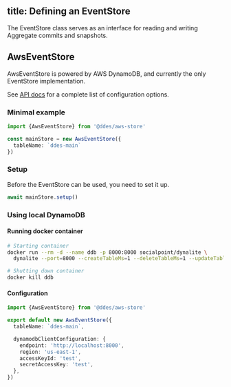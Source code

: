 title: Defining an EventStore
---

The EventStore class serves as an interface for reading and writing Aggregate commits and snapshots.

## AwsEventStore

AwsEventStore is powered by AWS DynamoDB, and currently the only EventStore implementation.

See [API docs](https://s3-eu-west-1.amazonaws.com/ddes-docs/latest/classes/_ddes_aws_store.awseventstore.html) for a complete list of configuration options.

### Minimal example

```typescript
import {AwsEventStore} from '@ddes/aws-store'

const mainStore = new AwsEventStore({
  tableName: `ddes-main`
})
```

### Setup

Before the EventStore can be used, you need to set it up.

```typescript
await mainStore.setup()
```

### Using local DynamoDB

#### Running docker container

```bash
# Starting container
docker run --rm -d --name ddb -p 8000:8000 socialpoint/dynalite \
  dynalite --port=8000 --createTableMs=1 --deleteTableMs=1 --updateTableMs=1

# Shutting down container
docker kill ddb
```

#### Configuration
```typescript
import {AwsEventStore} from '@ddes/aws-store'

export default new AwsEventStore({
  tableName: `ddes-main`,

  dynamodbClientConfiguration: {
    endpoint: 'http://localhost:8000',
    region: 'us-east-1',
    accessKeyId: 'test',
    secretAccessKey: 'test',
  },
})
```
